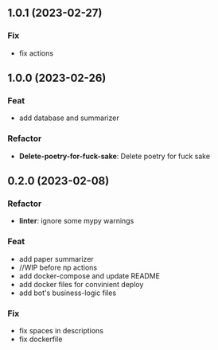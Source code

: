 ## 1.0.1 (2023-02-27)

### Fix

- fix actions

## 1.0.0 (2023-02-26)

### Feat

- add database and summarizer

### Refactor

- **Delete-poetry-for-fuck-sake**: Delete poetry for fuck sake

## 0.2.0 (2023-02-08)

### Refactor

- **linter**: ignore some mypy warnings

### Feat

- add paper summarizer
- //WIP before пр actions
- add docker-compose and update README
- add docker files for convinient deploy
- add bot's business-logic files

### Fix

- fix spaces in descriptions
- fix dockerfile
